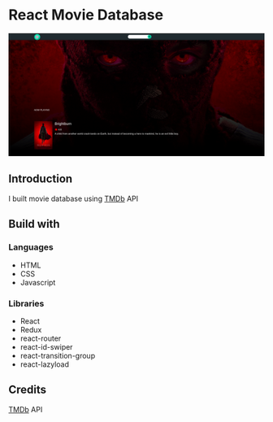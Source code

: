 # React Movie Database

<!-- ![chess game showcase]() -->

![movie database showcase](https://github.com/Slendos/my-movie-database/blob/master/src/images/movie-gallery.png)

## Introduction

I built movie database using [TMDb](https://www.themoviedb.org/) API

## Build with

### Languages

- HTML
- CSS
- Javascript

### Libraries

- React
- Redux
- react-router
- react-id-swiper
- react-transition-group
- react-lazyload

## Credits

[TMDb](https://www.themoviedb.org/) API
